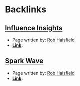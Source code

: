 
# Backlinks
## [Influence Insights](<Influence Insights.md>)
- Page written by: [Rob Haisfield](<Rob Haisfield.md>)
- **[Link](<Link.md>):**

## [Spark Wave](<Spark Wave.md>)
- Page written by: [Rob Haisfield](<Rob Haisfield.md>)
- **[Link](<Link.md>):**

